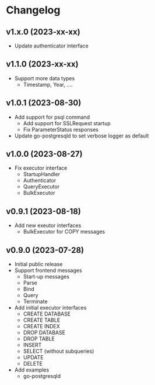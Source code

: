 # Changelog

## v1.x.0 (2023-xx-xx)
- Update authenticator interface

## v1.1.0 (2023-xx-xx)
- Support more data types
  - Timestamp, Year, .... 

## v1.0.1 (2023-08-30)
- Add support for psql command
  - Add support for SSLRequest startup
  - Fix ParameterStatus responses
- Update go-postgresqld to set verbose logger as default

## v1.0.0 (2023-08-27)
- Fix executor interface
  - StartupHandler
  - Authenticator
  - QueryExecutor
  - BulkExecutor

## v0.9.1 (2023-08-18)
- Add new exeutor interfaces
  - BulkExecutor for COPY messages

## v0.9.0 (2023-07-28)
- Initial public release  
- Support frontend messages
  - Start-up messages
  - Parse
  - Bind
  - Query
  - Terminate
- Add initial executor interfaces
  - CREATE DATABASE
  - CREATE TABLE
  - CREATE INDEX
  - DROP DATABASE
  - DROP TABLE
  - INSERT
  - SELECT (without subqueries)
  - UPDATE
  - DELETE
- Add examples
  - go-postgresqld